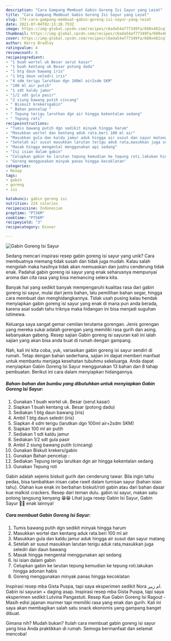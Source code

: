 ```yaml
---
description: "Cara Gampang Membuat Gabin Goreng Isi Sayur yang Lezat"
title: "Cara Gampang Membuat Gabin Goreng Isi Sayur yang Lezat"
slug: 774-cara-gampang-membuat-gabin-goreng-isi-sayur-yang-lezat
date: 2021-07-04T02:13:28.753Z
image: https://img-global.cpcdn.com/recipes/c6ada54af77349fa/680x482cq70/gabin-goreng-isi-sayur-foto-resep-utama.jpg
thumbnail: https://img-global.cpcdn.com/recipes/c6ada54af77349fa/680x482cq70/gabin-goreng-isi-sayur-foto-resep-utama.jpg
cover: https://img-global.cpcdn.com/recipes/c6ada54af77349fa/680x482cq70/gabin-goreng-isi-sayur-foto-resep-utama.jpg
author: Harry Bradley
ratingvalue: 4
reviewcount: 6
recipeingredient:
- "1 buah wortel uk Besar serut kasar"
- "1 buah kentang uk Besar potong dadu"
- "1 btg daun bawang iris"
- "1 btg daun seledri iris"
- "4 sdm terigu larutkan dgn 100ml air2sdm SKM"
- "100 ml air putih"
- "1 sdt kaldu jamur"
- "1/2 sdt gula pasir"
- "2 siung bawang putih cincang"
- " Biskuit krekersgabin"
- " Bahan pencelup "
- " Tepung terigu larutkan dgn air hingga kekentalan sedang"
- " Tepung roti"
recipeinstructions:
- "Tumis bawang putih dgn sedikit minyak hingga harum"
- "Masukkan wortel dan kentang aduk rata.beri 100 ml air"
- "Masukkan gula dan kaldu jamur aduk hingga air susut dan sayur matang"
- "Setelah air susut masukkan larutan terigu aduk rata,masukkan juga seledri dan daun bawang"
- "Masak hingga mengental menggunakan api sedang"
- "Isi isian dalam gabin"
- "Celupkan gabin ke larutan tepung kemudian ke tepung roti.lakukan hingga adonan habis"
- "Goreng menggunakan minyak panas hingga kecoklatan"
categories:
- Resep
tags:
- gabin
- goreng
- isi

katakunci: gabin goreng isi 
nutrition: 224 calories
recipecuisine: Indonesian
preptime: "PT36M"
cooktime: "PT56M"
recipeyield: "3"
recipecategory: Dinner

---
```



![Gabin Goreng Isi Sayur](https://img-global.cpcdn.com/recipes/c6ada54af77349fa/680x482cq70/gabin-goreng-isi-sayur-foto-resep-utama.jpg)

Sedang mencari inspirasi resep gabin goreng isi sayur yang unik? Cara membuatnya memang tidak susah dan tidak juga mudah. Kalau salah mengolah maka hasilnya tidak akan memuaskan dan justru cenderung tidak enak. Padahal gabin goreng isi sayur yang enak seharusnya mempunyai aroma dan cita rasa yang bisa memancing selera kita.

Banyak hal yang sedikit banyak mempengaruhi kualitas rasa dari gabin goreng isi sayur, mulai dari jenis bahan, lalu pemilihan bahan segar, hingga cara membuat dan menghidangkannya. Tidak usah pusing kalau hendak menyiapkan gabin goreng isi sayur yang enak di mana pun anda berada, karena asal sudah tahu triknya maka hidangan ini bisa menjadi suguhan istimewa.

Keluarga saya sangat gemar cemilan terutama gorengan. Jenis gorengan yang mereka sukai adalah gorengan yang memiliki rasa gurih dan asing. kebanyakan gabeng. Resep sajian Gabin goreng isi sayuran kali ini ialah sajian yang akan bisa anda buat di rumah dengan gampang.


Nah, kali ini kita coba, yuk, variasikan gabin goreng isi sayur sendiri di rumah. Tetap dengan bahan sederhana, sajian ini dapat memberi manfaat untuk membantu menjaga kesehatan tubuhmu sekeluarga. Anda dapat menyiapkan Gabin Goreng Isi Sayur menggunakan 13 bahan dan 8 tahap pembuatan. Berikut ini cara dalam menyiapkan hidangannya.

<!--inarticleads1-->

##### Bahan-bahan dan bumbu yang dibutuhkan untuk menyiapkan Gabin Goreng Isi Sayur:

1. Gunakan 1 buah wortel uk. Besar (serut kasar)
1. Siapkan 1 buah kentang uk. Besar (potong dadu)
1. Sediakan 1 btg daun bawang (iris)
1. Ambil 1 btg daun seledri (iris)
1. Siapkan 4 sdm terigu (larutkan dgn 100ml air+2sdm SKM)
1. Siapkan 100 ml air putih
1. Sediakan 1 sdt kaldu jamur
1. Sediakan 1/2 sdt gula pasir
1. Ambil 2 siung bawang putih (cincang)
1. Gunakan  Biskuit krekers/gabin
1. Gunakan  Bahan pencelup :
1. Sediakan  Tepung terigu larutkan dgn air hingga kekentalan sedang
1. Gunakan  Tepung roti


Gabin adalah sejenis biskuit gurih dan cenderung tawar. Bila ingin tahu pedas, bisa tambahkan irisan cabe rawit dalam tumisan sayur (bahan isian tahu). Olahan kue enak ini berbahan biskuit/roti gabin atau dari bahan dasar kue malkist crackers. Resep dari teman dulu. gabin isi sayur, makan satu potong langsung kenyang 😁😁 Lihat juga resep Gabin Isi Sayur, Gabin Sayur 🍞🍡 enak lainnya! 

<!--inarticleads2-->

##### Cara membuat Gabin Goreng Isi Sayur:

1. Tumis bawang putih dgn sedikit minyak hingga harum
1. Masukkan wortel dan kentang aduk rata.beri 100 ml air
1. Masukkan gula dan kaldu jamur aduk hingga air susut dan sayur matang
1. Setelah air susut masukkan larutan terigu aduk rata,masukkan juga seledri dan daun bawang
1. Masak hingga mengental menggunakan api sedang
1. Isi isian dalam gabin
1. Celupkan gabin ke larutan tepung kemudian ke tepung roti.lakukan hingga adonan habis
1. Goreng menggunakan minyak panas hingga kecoklatan


Inspirasi resep mba Gista Puspa, tapi saya eksperimen sedikit Nora ام زبير. Gabin isi sayuran + daging asap. Inspirasi resep mba Gista Puspa, tapi saya eksperimen sedikit Lutvina Pangastuti. Resep Kue Gabin Goreng Isi Ragout - Masih edisi jajanan murmer tapi memiliki rasa yang enak dan gurih. Kali ini saya akan membagikan salah satu snack ekonomis yang gampang banget dibuat. 

Gimana nih? Mudah bukan? Itulah cara membuat gabin goreng isi sayur yang bisa Anda praktikkan di rumah. Semoga bermanfaat dan selamat mencoba!
